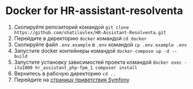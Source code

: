 # Docker for HR-assistant-resolventa

1. Скопируйте репозиторий командой `git clone https://github.com/shatilovlex/HR-Assistant-Resolventa.git`
2. Перейдите в директорию `docker` командой `cd docker`
3. Скопируйте файл `.env.example` в `.env` командой `cp .env.example .env`
4. Запустите docker контейнеры командой `docker-compose up -d --build`
5. Запустите установку зависимостей проекта командой `docker exec -itu1000 hr_assistant_php-fpm_1 composer install`
7. Вернитесь в рабочую директорию `cd ..`
8. Перейдите на [страницу приветствия Symfony](http://localhost/)
